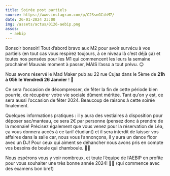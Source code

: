 ```yaml
---
title: Soirée post partiels
source: https://www.instagram.com/p/C2SsnGCihM7/
date: 26-01-2024 23:00
img: /assets/actus/0126-aebip.png
assos:
  - aebip
---
```


Bonsoir bonsoir! Tout d’abord bravo aux M2 pour avoir survécu à vos partiels (en tout cas vous respirez toujours, à ce niveau là c’est déjà ça) et toutes nos pensées pour les M1 qui commencent les leurs la semaine prochaine! Mauvais moment à passer, MAIS l’asso a tout prévu. 😌

Nous avons réservé le Mad Maker pub au 22 rue Cujas dans le 5ème de __21h à 05h le Vendredi 26 Janvier__ ! 🍻

Ce sera l’occasion de décompresser, de fêter la fin de cette période bien pourrie, de récupérer votre vie sociale dûment méritée. Tant qu’on y est, ce sera aussi l’occasion de fêter 2024. Beaucoup de raisons à cette soirée finalement. 

Quelques informations pratiques : il y aura des vestiaires à disposition pour déposer sac/manteau, ce sera 2€ par personne (pensez donc à prendre de la monnaie! Précisez également que vous venez pour la réservation de Léa, ça vous donnera accès à ce tarif étudiant) et il sera interdit de laisser vos affaires dans la salle car, nous vous l’annonçons, il y aura un dance floor avec un DJ! Pour ceux qui aiment se déhancher nous avons pris en compte vos besoins de boule qui chamboule. 💃🕺

Nous espérons vous y voir nombreux, et toute l’équipe de l’AEBIP en profite pour vous souhaiter une très bonne année 2024! 🍾🥳 (qui commence avec des examens bon bref)